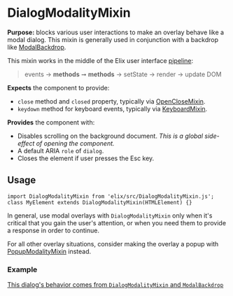 # DialogModalityMixin

**Purpose:** blocks various user interactions to make an overlay behave like a modal dialog. This mixin is generally used in conjunction with a backdrop like [ModalBackdrop](ModalBackdrop).

This mixin works in the middle of the Elix user interface [pipeline](pipeline):

> events → **methods** ➞ **methods** → setState → render → update DOM

**Expects** the component to provide:
* `close` method and `closed` property, typically via [OpenCloseMixin](OpenCloseMixin).
* `keydown` method for keyboard events, typically via [KeyboardMixin](KeyboardMixin).

**Provides** the component with:
* Disables scrolling on the background document. *This is a global side-effect of opening the component.*
* A default ARIA `role` of `dialog`.
* Closes the element if user presses the Esc key.


## Usage

    import DialogModalityMixin from 'elix/src/DialogModalityMixin.js';
    class MyElement extends DialogModalityMixin(HTMLElement) {}

In general, use modal overlays with `DialogModalityMixin` only when it's critical that you gain the user's attention, or when you need them to provide a response in order to continue.

For all other overlay situations, consider making the overlay a popup with [PopupModalityMixin](PopupModalityMixin) instead.


### Example

[This dialog's behavior comes from `DialogModalityMixin` and `ModalBackdrop`](/demos/dialog.html)

